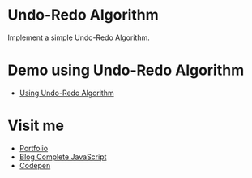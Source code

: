 # Undo-Redo Algorithm

Implement a simple Undo-Redo Algorithm.

# Demo using Undo-Redo Algorithm

  * [Using Undo-Redo Algorithm](http://about.phamvanlam.com/undo-redo-algorithm/)

# Visit me

  * [Portfolio](http://about.phamvanlam.com)
  * [Blog Complete JavaScript](https://completejavascript.com)
  * [Codepen](https://codepen.io/completejavascript)
